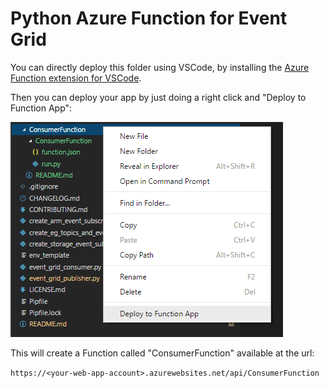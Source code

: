 # Python Azure Function for Event Grid

You can directly deploy this folder using VSCode, by installing the [Azure Function extension for VSCode](https://aka.ms/vscode-azure-functions).

Then you can deploy your app by just doing a right click and "Deploy to Function App":

![alt text](./deploy_vscode.png "Deploy Python with VSCode")

This will create a Function called "ConsumerFunction" available at the url:

   `https://<your-web-app-account>.azurewebsites.net/api/ConsumerFunction`